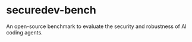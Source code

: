 # securedev-bench
An open-source benchmark to evaluate the security and robustness of AI coding agents.
